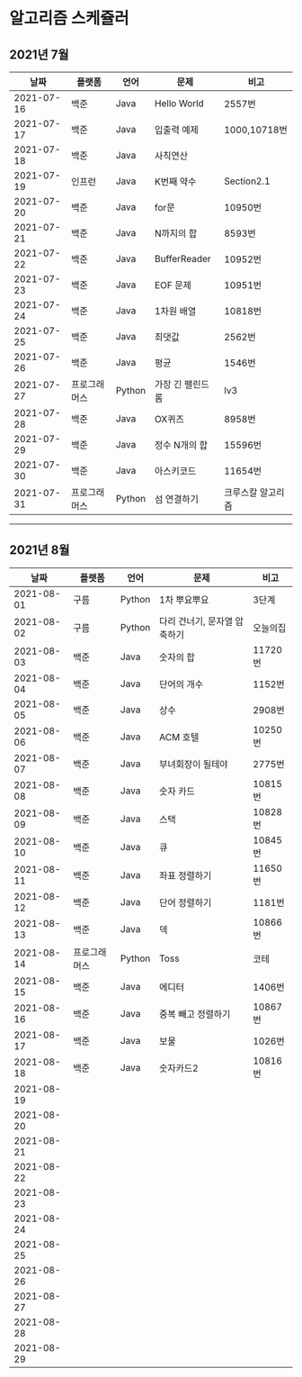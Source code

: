 # 알고리즘 스케쥴러

## 2021년 7월

| 날짜       | 플랫폼       | 언어   | 문제             | 비고              |
| ---------- | ------------ | ------ | ---------------- | ----------------- |
| 2021-07-16 | 백준         | Java   | Hello World      | 2557번            |
| 2021-07-17 | 백준         | Java   | 입출력 예제      | 1000,10718번      |
| 2021-07-18 | 백준         | Java   | 사칙연산         |                   |
| 2021-07-19 | 인프런       | Java   | K번째 약수       | Section2.1        |
| 2021-07-20 | 백준         | Java   | for문            | 10950번           |
| 2021-07-21 | 백준         | Java   | N까지의 합       | 8593번            |
| 2021-07-22 | 백준         | Java   | BufferReader     | 10952번           |
| 2021-07-23 | 백준         | Java   | EOF 문제         | 10951번           |
| 2021-07-24 | 백준         | Java   | 1차원 배열       | 10818번           |
| 2021-07-25 | 백준         | Java   | 최댓값           | 2562번            |
| 2021-07-26 | 백준         | Java   | 평균             | 1546번            |
| 2021-07-27 | 프로그래머스 | Python | 가장 긴 팰린드롬 | lv3               |
| 2021-07-28 | 백준         | Java   | OX퀴즈           | 8958번            |
| 2021-07-29 | 백준         | Java   | 정수 N개의 합    | 15596번           |
| 2021-07-30 | 백준         | Java   | 아스키코드       | 11654번           |
| 2021-07-31 | 프로그래머스 | Python | 섬 연결하기      | 크루스칼 알고리즘 |

----

## 2021년 8월

| 날짜       | 플랫폼       | 언어   | 문제                         | 비고     |
| ---------- | ------------ | ------ | ---------------------------- | -------- |
| 2021-08-01 | 구름         | Python | 1차 뿌요뿌요                 | 3단계    |
| 2021-08-02 | 구름         | Python | 다리 건너기, 문자열 압축하기 | 오늘의집 |
| 2021-08-03 | 백준         | Java   | 숫자의 합                    | 11720번  |
| 2021-08-04 | 백준         | Java   | 단어의 개수                  | 1152번   |
| 2021-08-05 | 백준         | Java   | 상수                         | 2908번   |
| 2021-08-06 | 백준         | Java   | ACM 호텔                     | 10250번  |
| 2021-08-07 | 백준         | Java   | 부녀회장이 될테야            | 2775번   |
| 2021-08-08 | 백준         | Java   | 숫자 카드                    | 10815번  |
| 2021-08-09 | 백준         | Java   | 스택                         | 10828번  |
| 2021-08-10 | 백준         | Java   | 큐                           | 10845번  |
| 2021-08-11 | 백준         | Java   | 좌표 정렬하기                | 11650번  |
| 2021-08-12 | 백준         | Java   | 단어 정렬하기                | 1181번   |
| 2021-08-13 | 백준         | Java   | 덱                           | 10866번  |
| 2021-08-14 | 프로그래머스 | Python | Toss                         | 코테     |
| 2021-08-15 | 백준         | Java   | 에디터                       | 1406번   |
| 2021-08-16 | 백준         | Java   | 중복 빼고 정렬하기           | 10867번  |
| 2021-08-17 | 백준         | Java   | 보물                         | 1026번   |
| 2021-08-18 | 백준         | Java   | 숫자카드2                    | 10816번  |
| 2021-08-19 |              |        |                              |          |
| 2021-08-20 |              |        |                              |          |
| 2021-08-21 |              |        |                              |          |
| 2021-08-22 |              |        |                              |          |
| 2021-08-23 |              |        |                              |          |
| 2021-08-24 |              |        |                              |          |
| 2021-08-25 |              |        |                              |          |
| 2021-08-26 |              |        |                              |          |
| 2021-08-27 |              |        |                              |          |
| 2021-08-28 |              |        |                              |          |
| 2021-08-29 |              |        |                              |          |

